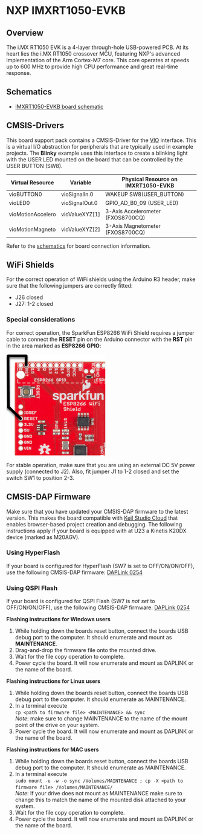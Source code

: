 # NXP IMXRT1050-EVKB

## Overview

The i.MX RT1050 EVK is a 4-layer through-hole USB-powered PCB. At its heart lies the i.MX RT1050 crossover MCU, featuring NXP's advanced implementation of the Arm Cortex-M7 core. This core operates at speeds up to 600 MHz to provide high CPU performance and great real-time response.

## Schematics

- [IMXRT1050-EVKB board schematic](./SPF-30168_B1.pdf)

## CMSIS-Drivers

This board support pack contains a CMSIS-Driver for the [VIO](https://arm-software.github.io/CMSIS_5/develop/Driver/html/group__vio__interface__gr.html) interface. This is a virtual I/O abstraction for peripherals that are typically used in example projects. The **Blinky** example uses this interface to create a blinking light with the USER LED mounted on the board that can be controlled by the USER BUTTON (SW8).

| Virtual Resource  | Variable       | Physical Resource on IMXRT1050-EVKB |
|-------------------|----------------|-------------------------------------|
| vioBUTTON0        | vioSignalIn.0  | WAKEUP SW8(USER_BUTTON)             |
| vioLED0           | vioSignalOut.0 | GPIO_AD_B0_09 (USER_LED)            |
| vioMotionAccelero | vioValueXYZ[1] | 3-Axis Accelerometer (FXOS8700CQ)   |
| vioMotionMagneto  | vioValueXYZ[2] | 3-Axis Magnetometer (FXOS8700CQ)    |

Refer to the [schematics](#schematics) for board connection information.

## WiFi Shields

For the correct operation of WiFi shields using the Arduino R3 header, make sure that the following jumpers are correctly fitted:
- J26 closed
- J27: 1-2 closed

### Special considerations

For correct operation, the SparkFun ESP8266 WiFi Shield requires a jumper cable to connect the **RESET** pin on the Arduino connector with the **RST** pin in the area marked as **ESP8266 GPIO**:

![Connection on the SparkFun ESP8266 WiFi Shield](./SparkFun_Jumper_Cable.png)

For stable operation, make sure that you are using an external DC 5V power supply (connected to J2). Also, fit jumper J1 to 1-2 closed and set the switch SW1 to position 2-3.

## CMSIS-DAP Firmware

Make sure that you have updated your CMSIS-DAP firmware to the latest version. This makes the board compatible with [Keil Studio Cloud](https://keil.arm.com) that enables browser-based project creation and debugging. The following instructions apply if your board is equipped with at U23 a Kinetis K20DX device (marked as M20AGV).

### Using HyperFlash

If your board is configured for HyperFlash (SW7 is set to OFF/ON/ON/OFF), use the following CMSIS-DAP firmware: [DAPLink 0254](../DAPLink/0254_k20dx_mimxrt1050_evk_hyper_0x8000.bin)

### Using QSPI Flash

If your board is configured for QSPI Flash (SW7 is *not set* to OFF/ON/ON/OFF), use the following CMSIS-DAP firmware: [DAPLink 0254](../DAPLink/0254_k20dx_mimxrt1050_evk_qspi_0x8000.bin)

**Flashing instructions for Windows users**

1. While holding down the boards reset button, connect the boards USB debug port to the computer. It should enumerate and mount as **MAINTENANCE**.
1. Drag-and-drop the firmware file onto the mounted drive.
1. Wait for the file copy operation to complete.
1. Power cycle the board. It will now enumerate and mount as DAPLINK or the name of the board.

**Flashing instructions for Linux users**

1. While holding down the boards reset button, connect the boards USB debug port to the computer. It should enumerate as MAINTENANCE.
1. In a terminal execute  
   `cp <path to firmware file> <MAINTENANCE> && sync`  
   *Note*: make sure to change MAINTENANCE to the name of the mount point of the drive on your system.
1. Power cycle the board. It will now enumerate and mount as DAPLINK or the name of the board.

**Flashing instructions for MAC users**

1. While holding down the boards reset button, connect the boards USB debug port to the computer. It should enumerate as MAINTENANCE.
1. In a terminal execute  
   `sudo mount -u -w -o sync /Volumes/MAINTENANCE ; cp -X <path to firmware file> /Volumes/MAINTENANCE/`  
   *Note*: If your drive does not mount as MAINTENANCE make sure to change this to match the name of the mounted disk attached to your system.
1. Wait for the file copy operation to complete.
1. Power cycle the board. It will now enumerate and mount as DAPLINK or the name of the board.
